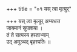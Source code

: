 +++
title = "०१ यस् त्वा मृत्युर्"

+++
यस् त्वा मृत्युर् अभ्यधत्त  
जायमानं सुपाशया ।  
तं ते सत्यस्य हस्ताभ्याम्  
उद् अमुञ्चद् बृहस्पतिः ॥